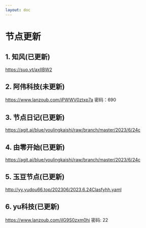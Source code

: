 ```yaml
---
layout: doc
---
```

# 节点更新

## 1. 知风(已更新)

https://suo.yt/axIlBW2

## 2. 阿伟科技(未更新)

https://www.lanzoub.com/iPWWV0ztxp7a 密码：690

## 3. 节点日记(已更新)

https://agit.ai/blue/youlingkaishi/raw/branch/master/2023/6/24c

## 4. 由零开始(已更新)

https://agit.ai/blue/youlingkaishi/raw/branch/master/2023/6/24c

## 5. 玉豆节点(已更新)

http://yy.yudou66.top/202306/2023.6.24Clasfyhh.yaml
  
## 6. yu科技(已更新)

https://www.lanzoub.com/iIG9S0zxm0hi 密码: 22
